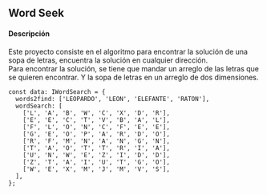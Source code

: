 ## Word Seek

#### Descripción
<p>
Este proyecto consiste en el algoritmo para encontrar la solución de una sopa de letras, encuentra la solución en cualquier dirección. 
<br>
Para encontrar la solución, se tiene que mandar un arreglo de las letras que se quieren encontrar. Y la sopa de letras en un arreglo de dos dimensiones.
</p>

```
const data: IWordSearch = {
  words2find: ['LEOPARDO', 'LEON', 'ELEFANTE', 'RATON'],
  wordSearch: [
    ['L', 'A', 'B', 'W', 'C', 'X', 'D', 'R'],
    ['E', 'E', 'C', 'T', 'V', 'B', 'A', 'L'],
    ['F', 'L', 'O', 'N', 'C', 'F', 'E', 'E'],
    ['G', 'E', 'O', 'P', 'A', 'R', 'D', 'O'],
    ['R', 'F', 'M', 'N', 'A', 'N', 'G', 'N'],
    ['T', 'A', 'O', 'T', 'T', 'R', 'I', 'A'],
    ['U', 'N', 'W', 'E', 'Z', 'I', 'D', 'D'],
    ['Z', 'T', 'A', 'I', 'U', 'T', 'G', 'O'],
    ['W', 'E', 'X', 'M', 'J', 'M', 'V', 'S'],
  ],
};
```